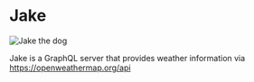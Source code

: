 # Jake

![Jake the dog](https://i.pinimg.com/564x/35/5e/93/355e93dae3aac73a024d0211efd0e3ee.jpg)

Jake is a GraphQL server that provides weather information via https://openweathermap.org/api
